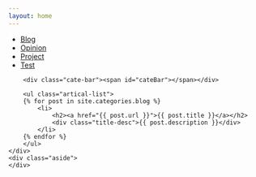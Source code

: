 ```yaml
---
layout: home
---
```


<div class="index-content blog">
    <div class="section">
        <ul class="artical-cate">
            <li style="text-align:left" class="on"><a href="/"><span>Blog</span></a></li>
            <li style="text-align:left"><a href="/opinion"><span>Opinion</span></a></li>
            <li style="text-align:left"><a href="/project"><span>Project</span></a></li>
            <li style="text-align:left"><a href="/test"><span>Test</span></a></li>
        </ul>

        <div class="cate-bar"><span id="cateBar"></span></div>

        <ul class="artical-list">
        {% for post in site.categories.blog %}
            <li>
                <h2><a href="{{ post.url }}">{{ post.title }}</a></h2>
                <div class="title-desc">{{ post.description }}</div>
            </li>
        {% endfor %}
        </ul>
    </div>
    <div class="aside">
    </div>
</div>
